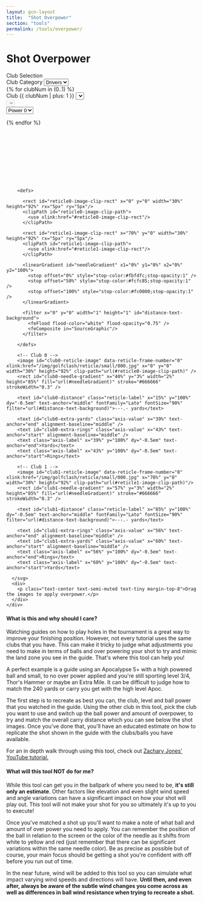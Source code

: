 ```yaml
---
layout: gcn-layout
title:  "Shot Overpower"
section: "tools"
permalink: /tools/overpower/
---
```


<h1 class="gcn-page-header">Shot Overpower</h1>

<div class="row">
  <div class="panel panel-default">
    <div class="panel-heading">Club Selection</div>
    <div class="panel-body">
      <div class="col-xs-12">
        <div class="form-group">
          <label for="club{{ clubNum }}-select">Club Category</label>
          <select id="op-club-category-select" class="form-control">
            <option value="drivers">Drivers</option>
            <option value="woods">Woods</option>
          </select>
        </div>
      </div>
      {% for clubNum in (0..1) %}
        <div class="col-xs-6">
          <form>
            <div class="form-group">
              <label for="club{{ clubNum }}-select">Club {{ clubNum | plus: 1 }}</label>
              <select id="club{{ clubNum }}-select" class="form-control"></select>
            </div>
            <div class="form-group">
              <select id="club{{ clubNum }}-level-select" class="form-control" disabled></select>
            </div>
            <div class="form-group">
              <select id="club{{ clubNum }}-ball-power-select" class="form-control">
                 <option value="0">Power 0</option>
                 <option value="1">Power 1</option>
                 <option value="2">Power 2</option>
                 <option value="3">Power 3</option>
                 <option value="4">Power 4</option>
                 <option value="5">Power 5</option>
              </select>
            </div>
          </form>
        </div>
      {% endfor %}
    </div>
  </div>
</div>

<div class="row">
  <div class="col-sm-12">
    <div class="op-visual-container">
      <svg id="club-op-plot" class="op-plot">

        <defs>

          <rect id="reticle0-image-clip-rect" x="0" y="0" width="30%" height="92%" rx="5px" ry="5px"/>
          <clipPath id="reticle0-image-clip-path">
            <use xlink:href="#reticle0-image-clip-rect"/>
          </clipPath>

          <rect id="reticle1-image-clip-rect" x="70%" y="0" width="30%" height="92%" rx="5px" ry="5px"/>
          <clipPath id="reticle1-image-clip-path">
            <use xlink:href="#reticle1-image-clip-rect"/>
          </clipPath>

          <linearGradient id="needleGradient" x1="0%" y1="0%" x2="0%" y2="100%">
            <stop offset="0%" style="stop-color:#fbfdfc;stop-opacity:1" />
            <stop offset="50%" style="stop-color:#fcfc85;stop-opacity:1" />
            <stop offset="100%" style="stop-color:#fc0000;stop-opacity:1" />
          </linearGradient>

          <filter x="0" y="0" width="1" height="1" id="distance-text-background">
            <feFlood flood-color="white" flood-opacity="0.75" />
            <feComposite in="SourceGraphic"/>
          </filter>

        </defs>

        <!-- Club 0 -->
        <image id="club0-reticle-image" data-reticle-frame-number="0" xlink:href="/img/golfclash/reticle/small/000.jpg" x="0" y="0" width="30%" height="92%" clip-path="url(#reticle0-image-clip-path)" />
        <rect id="club0-needle-gradient" x="40%" y="3%" width="2%" height="85%" fill="url(#needleGradient)" stroke="#666666" strokeWidth="0.3" />

        <text id="club0-distance" class="reticle-label" x="15%" y="100%" dy="-0.5em" text-anchor="middle" fontFamily="Lato" fontSize="90%" filter="url(#distance-text-background)">---.- yards</text>

        <text id="club0-extra-yards" class="axis-value" x="39%" text-anchor="end" alignment-baseline="middle" />
        <text id="club0-extra-rings" class="axis-value" x="43%" text-anchor="start" alignment-baseline="middle" />
        <text class="axis-label" x="39%" y="100%" dy="-0.5em" text-anchor="end">Yards</text>
        <text class="axis-label" x="43%" y="100%" dy="-0.5em" text-anchor="start">Rings</text>

        <!-- Club 1 -->
        <image id="club1-reticle-image" data-reticle-frame-number="0" xlink:href="/img/golfclash/reticle/small/000.jpg" x="70%" y="0" width="30%" height="92%" clip-path="url(#reticle1-image-clip-path)"/>
        <rect id="club1-needle-gradient" x="57%" y="3%" width="2%" height="85%" fill="url(#needleGradient)" stroke="#666666" strokeWidth="0.3" />

        <text id="club1-distance" class="reticle-label" x="85%" y="100%" dy="-0.5em" text-anchor="middle" fontFamily="Lato" fontSize="90%" filter="url(#distance-text-background)">---.- yards</text>

        <text id="club1-extra-rings" class="axis-value" x="56%" text-anchor="end" alignment-baseline="middle" />
        <text id="club1-extra-yards" class="axis-value" x="60%" text-anchor="start" alignment-baseline="middle" />
        <text class="axis-label" x="56%" y="100%" dy="-0.5em" text-anchor="end">Rings</text>
        <text class="axis-label" x="60%" y="100%" dy="-0.5em" text-anchor="start">Yards</text>

      </svg>
      <div>
        <p class="text-center text-semi-muted text-tiny margin-top-8">Drag the images to apply overpower.</p>
      </div>
    </div>
  </div>
</div>

<div class="row">
  <div class="col-lg-8 col-lg-offset-2 col-md-10 col-md-offset-1 col-sm-12">
    <h4>What is this and why should I care?</h4>
    <p>
      Watching guides on how to play holes in the tournament is a great way to improve your
      finishing position. However, not every tutorial uses the same clubs that you have. This
      can make it tricky to judge what adjustments you need to make in terms of balls and over
      powering your shot to try and mimic the land zone you see in the guide. That's where this
      tool can help you!
    </p>
    <p>
      A perfect example is a guide using an Apocalypse 5+ with a high powered ball and small, to no
      over power applied and you're still sporting level 3/4, Thor's Hammer or maybe an Extra Mile.
      It can be difficult to judge how to match the 240 yards or carry you get with the high level
      Apoc.
    </p>
    <p>
      The first step is to recreate as best you can, the club, level and ball power that you
      watched in the guide. Using the other club in this tool, pick the club you want to use and
      switch up the ball power and amount of overpower, to try and match the overall carry distance
      which you can see below the shot images. Once you've done that, you'll have an educated
      estimate on how to replicate the shot shown in the guide with the clubs/balls you have
      available.
    </p>
    <p>
      For an in depth walk through using this tool, check out
      <a href="https://youtu.be/tBmXJ2iWLXM" target="_blank" rel="noopener">Zachary Jones' YouTube tutorial.</a>
    </p>
    <h4>What will this tool NOT do for me?</h4>
    <p>
      While this tool can get you in the ballpark of where you need to be, <strong>it's still only
      an estimate</strong>. Other factors like elevation and even slight wind speed and angle
      variations can have a significant impact on how your shot will play out. This tool will not
      make your shot for you so ultimately it's up to you to execute!
    </p>
    <p>
      Once you've matched a shot up you'll want to make a note of what ball and amount of over power
      you need to apply. You can remember the position of the ball in relation to the screen or the
      color of the needle as it shifts from white to yellow and red (just remember that there can
      be significant variations within the same needle color). Be as precise as possible but of
      course, your main focus should be getting a shot you're confident with off before you run out
      of time.
    </p>
    <p>
      In the near future, wind will be added to this tool so you can simulate what impact varying
      wind speeds and directions will have. <strong>Until then, and even after, always be aware of
      the subtle wind changes you come across as well as differences in ball wind resistance when
      trying to recreate a shot.</strong>
    </p>
  </div>
</div>